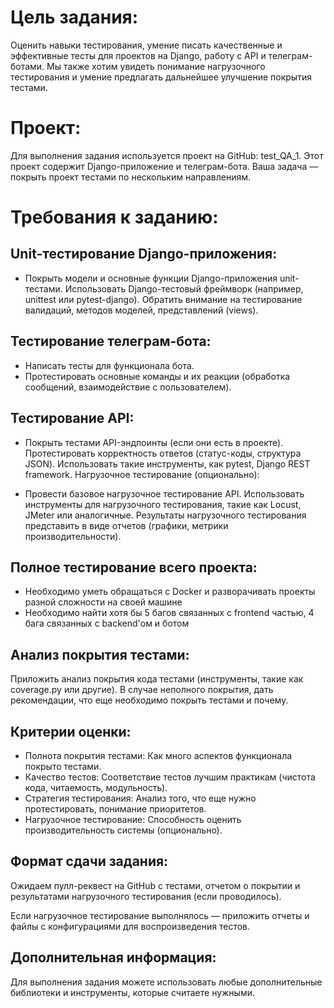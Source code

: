 # Цель задания:

Оценить навыки тестирования, умение писать качественные и эффективные тесты для проектов на Django, работу с API и телеграм-ботами. Мы также хотим увидеть понимание нагрузочного тестирования и умение предлагать дальнейшее улучшение покрытия тестами.

# Проект:
Для выполнения задания используется проект на GitHub: test_QA_1. Этот проект содержит Django-приложение и телеграм-бота. Ваша задача — покрыть проект тестами по нескольким направлениям.

# Требования к заданию:
## Unit-тестирование Django-приложения:

* Покрыть модели и основные функции Django-приложения unit-тестами.
Использовать Django-тестовый фреймворк (например, unittest или pytest-django).
Обратить внимание на тестирование валидаций, методов моделей, представлений (views).
## Тестирование телеграм-бота:

* Написать тесты для функционала бота.
* Протестировать основные команды и их реакции (обработка сообщений, взаимодействие с пользователем).

## Тестирование API:

* Покрыть тестами API-эндпоинты (если они есть в проекте).
Протестировать корректность ответов (статус-коды, структура JSON).
Использовать такие инструменты, как pytest, Django REST framework.
Нагрузочное тестирование (опционально):

* Провести базовое нагрузочное тестирование API.
Использовать инструменты для нагрузочного тестирования, такие как Locust, JMeter или аналогичные.
Результаты нагрузочного тестирования представить в виде отчетов (графики, метрики производительности).

## Полное тестирование всего проекта:
* Необходимо уметь обращаться с Docker и разворачивать проекты разной сложности на своей машине
* Необходимо найти хотя бы 5 багов связанных с frontend частью, 4 бага связанных с backend'ом и ботом 

## Анализ покрытия тестами:

Приложить анализ покрытия кода тестами (инструменты, такие как coverage.py или другие).
В случае неполного покрытия, дать рекомендации, что еще необходимо покрыть тестами и почему.
## Критерии оценки:
* Полнота покрытия тестами: Как много аспектов функционала покрыто тестами.
* Качество тестов: Соответствие тестов лучшим практикам (чистота кода, читаемость, модульность).
* Стратегия тестирования: Анализ того, что еще нужно протестировать, понимание приоритетов.
* Нагрузочное тестирование: Способность оценить производительность системы (опционально).
## Формат сдачи задания:
Ожидаем пулл-реквест на GitHub с тестами, отчетом о покрытии и результатами нагрузочного тестирования (если проводилось).

Если нагрузочное тестирование выполнялось — приложить отчеты и файлы с конфигурациями для воспроизведения тестов.

## Дополнительная информация:
Для выполнения задания можете использовать любые дополнительные библиотеки и инструменты, которые считаете нужными.
